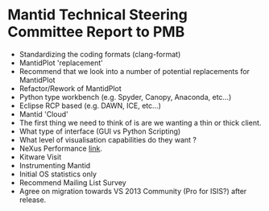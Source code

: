 Mantid Technical Steering Committee Report to PMB
=================================================

* Standardizing the coding formats (clang-format)
* MantidPlot 'replacement'
 * Recommend that we look into a number of potential replacements for MantidPlot
  * Refactor/Rework of MantidPlot
  * Python type workbench (e.g. Spyder, Canopy, Anaconda, etc...)
  * Eclipse RCP based (e.g. DAWN, ICE, etc...)
* Mantid 'Cloud'
 * The first thing we need to think of is are we wanting a thin or thick client.
 * What type of interface (GUI vs Python Scripting)
 * What level of visualisation capabilities do they want ?
* NeXus Performance [link](https://github.com/OwenArnold/hdf5_vs_nexus/).
* Kitware Visit 
* Instrumenting Mantid
 * Initial OS statistics only
 * Recommend Mailing List Survey
* Agree on migration towards VS 2013 Community (Pro for ISIS?) after release.



